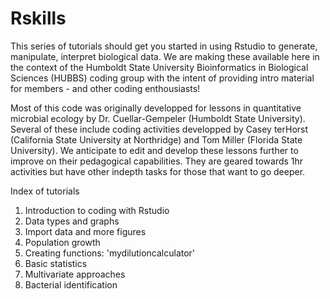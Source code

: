 # Rskills
This series of tutorials should get you started in using Rstudio to generate, manipulate, interpret biological data. We are making these available here in the context of the Humboldt State University Bioinformatics in Biological Sciences (HUBBS) coding group with the intent of providing intro material for members - and other coding enthousiasts!

Most of this code was originally developped for lessons in quantitative microbial ecology by Dr. Cuellar-Gempeler (Humboldt State University). Several of these include coding activities developped by Casey terHorst (California State University at Northridge) and Tom Miller (Florida State University). We anticipate to edit and develop these lessons further to improve on their pedagogical capabilities. They are geared towards 1hr activities but have other indepth tasks for those that want to go deeper.

Index of tutorials
1. Introduction to coding with Rstudio
2. Data types and graphs
3. Import data and more figures
4. Population growth
5. Creating functions: 'mydilutioncalculator'
6. Basic statistics
7. Multivariate approaches
8. Bacterial identification
